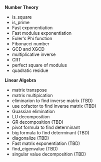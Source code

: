 **Number Theory**
- is_square
- is_prime
- Fast exponentiation
- Fast modulus exponentiation
- Euler's Phi function
- Fibonacci number
- GCD and XGCD
- multiplicative inverse
- CRT
- perfect square of modulus
- quadratic residue 

**Linear Algebra**
- matrix transpose 
- matrix multipication
- eliminarion to find inverse matrix (TBD)
- use cofactor to find inverse matrix (TBD)
- Guassian elimination
- LU decomposition 
- GR decomposition (TBD)
- pivot formula to find determinant
- big formula to find determinant (TBD)
- diagonalize (TBD)
- Fast matrix exponentiation (TBD)
- find_eigenvalue (TBD)
- singular value decomposition (TBD)
